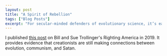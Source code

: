 ```yaml
---
layout: post
title: "A Spirit of Rebellion"
tags: ["Blog Posts"]
excerpt: "For secular-minded defenders of evolutionary science, it’s easy to make fun of Ken Ham and his young-earth creationist group Answers in Genesis (AiG): The life-size dioramas with animatronic vegetarian dinosaurs frolicking with humans in the Garden of Eden at the Creation Museum. The dragon exhibit—AiG claims that belief in these mythical creatures is rooted in the time when humans and dinosaurs together walked the earth. The gigantic wooden boat at Ark Encounter."
---
```

I published [this post](https://rightingamerica.net/a-spirit-of-rebellion-the-real-politics-of-young-earth-creationism/) on Bill and Sue Trollinger's Righting America in 2019. It provides evidence that creationists are still making connections between evolution, communism, and Satan.

